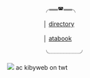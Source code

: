　　　　　　╭══◚══╮

　　　　　　│ [directory](https://insufferableprickhead.straw.page/)

　　　　　　│ [atabook](https://kyubao.atabook.org/) 


　　　　　　╰┈┈┈┈┈╯
  
![](https://file.garden/ZeQsUxqOoVX2psZh/Untitled1470_20250608203655.png)
ac kibyweb on twt
